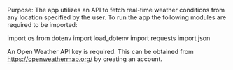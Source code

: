Purpose:
The app utilizes an API to fetch real-time weather conditions from any location specified by the user. 
To run the app the following modules are required to be imported:

import os
from dotenv import load_dotenv
import requests
import json

An Open Weather API key is required. This can be obtained from https://openweathermap.org/ by creating an account. 

